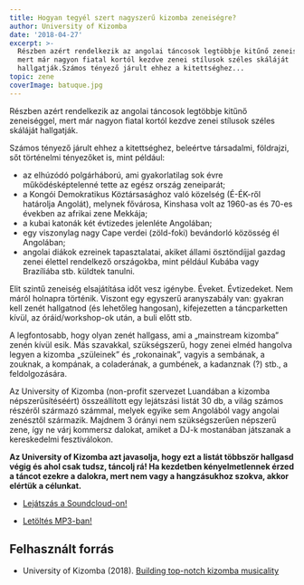 ```yaml
---
title: Hogyan tegyél szert nagyszerű kizomba zeneiségre?
author: University of Kizomba
date: '2018-04-27'
excerpt: >-
  Részben azért rendelkezik az angolai táncosok legtöbbje kitűnő zeneiséggel,
  mert már nagyon fiatal kortól kezdve zenei stílusok széles skáláját
  hallgatják.Számos tényező járult ehhez a kitettséghez...
topic: zene
coverImage: batuque.jpg
---
```

Részben azért rendelkezik az angolai táncosok legtöbbje kitűnő zeneiséggel, mert már nagyon fiatal kortól kezdve zenei stílusok széles skáláját hallgatják.

Számos tényező járult ehhez a kitettséghez, beleértve társadalmi, földrajzi, sőt történelmi tényezőket is, mint például:

* az elhúzódó polgárháború, ami gyakorlatilag sok évre működésképtelenné tette az egész ország zeneiparát;
* a Kongói Demokratikus Köztársasághoz való közelség (É-ÉK-ről határolja Angolát), melynek fővárosa, Kinshasa volt az 1960-as és 70-es években az afrikai zene Mekkája;
* a kubai katonák két évtizedes jelenléte Angolában;
* egy viszonylag nagy Cape verdei (zöld-foki) bevándorló közösség él Angolában;
* angolai diákok ezreinek tapasztalatai, akiket állami ösztöndíjjal gazdag zenei élettel rendelkező országokba, mint például Kubába vagy Brazíliába stb. küldtek tanulni.

Elit szintű zeneiség elsajátítása időt vesz igénybe. Éveket. Évtizedeket. Nem máról holnapra történik. Viszont egy egyszerű aranyszabály van: gyakran kell zenét hallgatnod (és lehetőleg hangosan), kifejezetten a táncparketten kívül, az óráid/workshop-ok után, a buli előtt stb.

A legfontosabb, hogy olyan zenét hallgass, ami a „mainstream kizomba” zenén kívül esik. Más szavakkal, szükségszerű, hogy zenei elméd hangolva legyen a kizomba „szüleinek” és „rokonainak”, vagyis a sembának, a zouknak, a kompának, a coladerának, a gumbének, a kadanznak (?) stb., a feldolgozására.

Az University of Kizomba (non-profit szervezet Luandában a kizomba népszerűsítéséért) összeállított egy lejátszási listát 30 db, a világ számos részéről származó számmal, melyek egyike sem Angolából vagy angolai zenésztől származik. Majdnem 3 órányi nem szükségszerűen népszerű zene, így ne várj kommersz dalokat, amiket a DJ-k mostanában játszanak a kereskedelmi fesztiválokon.

**Az University of Kizomba azt javasolja, hogy ezt a listát többször hallgasd végig és ahol csak tudsz, táncolj rá! Ha kezdetben kényelmetlennek érzed a táncot ezekre a dalokra, mert nem vagy a hangzásukhoz szokva, akkor elértük a célunkat.**


* [Lejátszás a Soundcloud-on!](https://soundcloud.com/ka7s/sets/building-kizomba-musicality")

* [Letöltés MP3-ban!](https://drive.google.com/open?id=1xx_OTUO4HpQIx-xdkR_Hr3tQ0sh5ndbf)

## Felhasznált forrás

* University of Kizomba (2018). [Building top-notch kizomba musicality](https://www.facebook.com/University.of.Kizomba/videos/584355508572946/)
